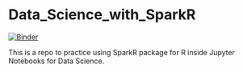 # Data_Science_with_SparkR


[![Binder](http://mybinder.org/badge.svg)](http://mybinder.org:/repo/conniez/data_science_with_sparkr)

This is a repo to practice using SparkR package for R inside Jupyter Notebooks for Data Science.
